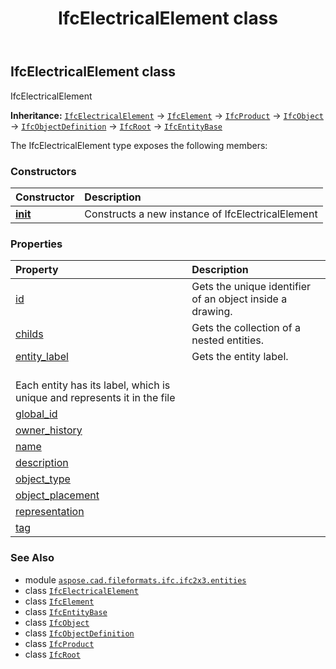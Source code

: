 ﻿---
title: IfcElectricalElement class
second_title: Aspose.CAD for Python via .NET API References
description: 
type: docs
weight: 1950
url: /python-net/aspose.cad.fileformats.ifc.ifc2x3.entities/ifcelectricalelement/
is_root: false
---

## IfcElectricalElement class

IfcElectricalElement



**Inheritance:** [`IfcElectricalElement`](/cad/python-net/aspose.cad.fileformats.ifc.ifc2x3.entities/ifcelectricalelement) → 
[`IfcElement`](/cad/python-net/aspose.cad.fileformats.ifc.ifc2x3.entities/ifcelement) → 
[`IfcProduct`](/cad/python-net/aspose.cad.fileformats.ifc.ifc2x3.entities/ifcproduct) → 
[`IfcObject`](/cad/python-net/aspose.cad.fileformats.ifc.ifc2x3.entities/ifcobject) → 
[`IfcObjectDefinition`](/cad/python-net/aspose.cad.fileformats.ifc.ifc2x3.entities/ifcobjectdefinition) → 
[`IfcRoot`](/cad/python-net/aspose.cad.fileformats.ifc.ifc2x3.entities/ifcroot) → 
[`IfcEntityBase`](/cad/python-net/aspose.cad.fileformats.ifc/ifcentitybase)



The IfcElectricalElement type exposes the following members:

### Constructors
| Constructor | Description |
| :- | :- |
| [__init__](/cad/python-net/aspose.cad.fileformats.ifc.ifc2x3.entities/ifcelectricalelement/__init__/#) | Constructs a new instance of IfcElectricalElement |


### Properties
| Property | Description |
| :- | :- |
| [id](/cad/python-net/aspose.cad.fileformats.ifc.ifc2x3.entities/ifcelectricalelement/id) | Gets the unique identifier of an object inside a drawing. |
| [childs](/cad/python-net/aspose.cad.fileformats.ifc.ifc2x3.entities/ifcelectricalelement/childs) | Gets the collection of a nested entities. |
| [entity_label](/cad/python-net/aspose.cad.fileformats.ifc.ifc2x3.entities/ifcelectricalelement/entity_label) | Gets the entity label.<br/>Each entity has its label, which is unique and represents it in the file |
| [global_id](/cad/python-net/aspose.cad.fileformats.ifc.ifc2x3.entities/ifcelectricalelement/global_id) |  |
| [owner_history](/cad/python-net/aspose.cad.fileformats.ifc.ifc2x3.entities/ifcelectricalelement/owner_history) |  |
| [name](/cad/python-net/aspose.cad.fileformats.ifc.ifc2x3.entities/ifcelectricalelement/name) |  |
| [description](/cad/python-net/aspose.cad.fileformats.ifc.ifc2x3.entities/ifcelectricalelement/description) |  |
| [object_type](/cad/python-net/aspose.cad.fileformats.ifc.ifc2x3.entities/ifcelectricalelement/object_type) |  |
| [object_placement](/cad/python-net/aspose.cad.fileformats.ifc.ifc2x3.entities/ifcelectricalelement/object_placement) |  |
| [representation](/cad/python-net/aspose.cad.fileformats.ifc.ifc2x3.entities/ifcelectricalelement/representation) |  |
| [tag](/cad/python-net/aspose.cad.fileformats.ifc.ifc2x3.entities/ifcelectricalelement/tag) |  |



### See Also
* module [`aspose.cad.fileformats.ifc.ifc2x3.entities`](..)
* class [`IfcElectricalElement`](/cad/python-net/aspose.cad.fileformats.ifc.ifc2x3.entities/ifcelectricalelement)
* class [`IfcElement`](/cad/python-net/aspose.cad.fileformats.ifc.ifc2x3.entities/ifcelement)
* class [`IfcEntityBase`](/cad/python-net/aspose.cad.fileformats.ifc/ifcentitybase)
* class [`IfcObject`](/cad/python-net/aspose.cad.fileformats.ifc.ifc2x3.entities/ifcobject)
* class [`IfcObjectDefinition`](/cad/python-net/aspose.cad.fileformats.ifc.ifc2x3.entities/ifcobjectdefinition)
* class [`IfcProduct`](/cad/python-net/aspose.cad.fileformats.ifc.ifc2x3.entities/ifcproduct)
* class [`IfcRoot`](/cad/python-net/aspose.cad.fileformats.ifc.ifc2x3.entities/ifcroot)
